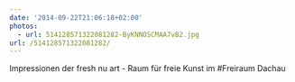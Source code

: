 ```yaml
---
date: '2014-09-22T21:06:18+02:00'
photos:
  - url: 514128571322081282-ByKNNOSCMAA7vB2.jpg
url: /514128571322081282/
---
```

Impressionen der fresh nu art - Raum für freie Kunst im #Freiraum Dachau 
